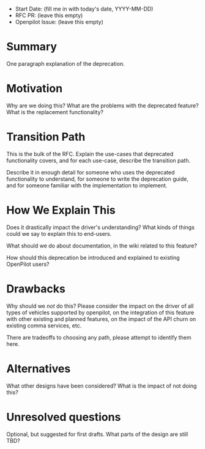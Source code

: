 - Start Date: (fill me in with today's date, YYYY-MM-DD)
- RFC PR: (leave this empty)
- Openpilot Issue: (leave this empty)

# Summary

One paragraph explanation of the deprecation.

# Motivation

Why are we doing this? What are the problems with the deprecated feature?
What is the replacement functionality?

# Transition Path

This is the bulk of the RFC. Explain the use-cases that deprecated functionality
covers, and for each use-case, describe the transition path.

Describe it in enough detail for someone who uses the deprecated functionality
to understand, for someone to write the deprecation guide, and for someone
familiar with the implementation to implement.

# How We Explain This

Does it drastically impact the driver's understanding?
What kinds of things could we say to explain this to end-users.

What should we do about documentation, in the wiki
related to this feature?

How should this deprecation be introduced and explained to existing OpenPilot
users?

# Drawbacks

Why should we *not* do this? Please consider the impact on the driver of all types of vehicles supported by openpilot, on the integration of this feature with other existing and planned features,
on the impact of the API churn on existing comma services, etc.

There are tradeoffs to choosing any path, please attempt to identify them here.

# Alternatives

What other designs have been considered? What is the impact of not doing this?

# Unresolved questions

Optional, but suggested for first drafts. What parts of the design are still
TBD?

